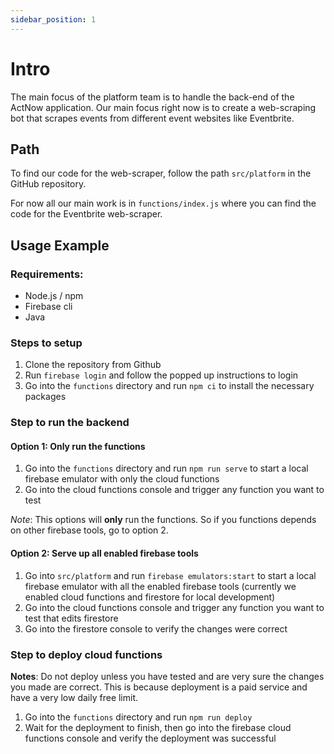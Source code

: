 ```yaml
---
sidebar_position: 1
---
```



# Intro
The main focus of the platform team is to handle the back-end of the ActNow application. Our main focus right now is to create a web-scraping bot that scrapes events from different event websites like Eventbrite.

## Path
To find our code for the web-scraper, follow the path `src/platform` in the GitHub repository.

For now all our main work is in `functions/index.js` where you can find the code for the Eventbrite web-scraper.

## Usage Example
### Requirements:
- Node.js / npm
- Firebase cli
- Java

### Steps to setup
1. Clone the repository from Github
2. Run `firebase login` and follow the popped up instructions to login
3. Go into the `functions` directory and run `npm ci` to install the necessary packages

### Step to run the backend
#### Option 1: Only run the functions
1. Go into the `functions` directory and run `npm run serve` to start a local firebase emulator with only the cloud functions
2. Go into the cloud functions console and trigger any function you want to test

*Note*: This options will **only** run the functions. So if you functions depends on other firebase tools, go to option 2.

#### Option 2: Serve up all enabled firebase tools
1. Go into `src/platform` and run `firebase emulators:start` to start a local firebase emulator with all the enabled firebase tools (currently we enabled cloud functions and firestore for local development)
2. Go into the cloud functions console and trigger any function you want to test that edits firestore
3. Go into the firestore console to verify the changes were correct


### Step to deploy cloud functions
**Notes**: Do not deploy unless you have tested and are very sure the changes you made are correct. This is because deployment is a paid service and have a very low daily free limit.

1. Go into the `functions` directory and run `npm run deploy`
2. Wait for the deployment to finish, then go into the firebase cloud functions console and verify the deployment was successful